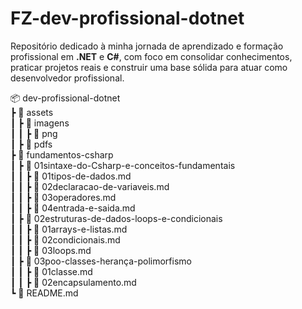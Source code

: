 # FZ-dev-profissional-dotnet
Repositório dedicado à minha jornada de aprendizado e formação profissional em **.NET** e **C#**, com foco em consolidar conhecimentos, praticar projetos reais e construir uma base sólida para atuar como desenvolvedor profissional.

📦 dev-profissional-dotnet    
 ┣ 📂 assets    
 ┃ ┣ 📂 imagens   
 ┃ ┃ ┣ 📂 png   
 ┃ ┣ 📂 pdfs    
 ┣ 📂 fundamentos-csharp    
 ┃ ┣ 📂 01sintaxe-do-Csharp-e-conceitos-fundamentais    
 ┃ ┃ ┣ 📄 01tipos-de-dados.md    
 ┃ ┃ ┣ 📄 02declaracao-de-variaveis.md    
 ┃ ┃ ┣ 📄 03operadores.md    
 ┃ ┃ ┣ 📄 04entrada-e-saida.md    
 ┃ ┣ 📂 02estruturas-de-dados-loops-e-condicionais  
 ┃ ┃ ┣ 📄 01arrays-e-listas.md    
 ┃ ┃ ┣ 📄 02condicionais.md   
 ┃ ┃ ┣ 📄 03loops.md    
 ┃ ┣ 📂 03poo-classes-herança-polimorfismo  
 ┃ ┃ ┣ 📄 01classe.md      
 ┃ ┃ ┣ 📄 02encapsulamento.md               
 ┗ 📜 README.md   
